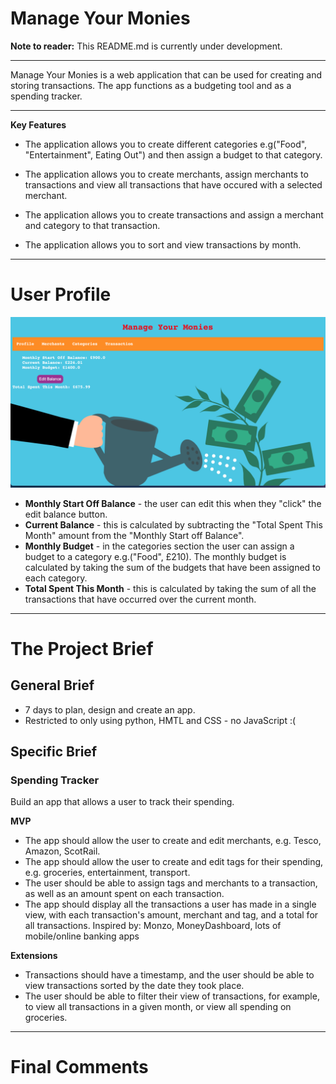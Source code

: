 # Manage Your Monies

<b>Note to reader:</b> This README.md is currently under development.

---

Manage Your Monies is a web application that can be used for creating and storing transactions. The app functions as a budgeting tool and as a spending tracker. 

---
<b>Key Features</b>

* The application allows you to create different categories e.g("Food", "Entertainment",
Eating Out") and then assign a budget to that category.

* The application allows you to create merchants, assign merchants to transactions and view all transactions that have occured with a selected merchant.

* The application allows you to create transactions and assign a merchant and category to that transaction.

* The application allows you to sort and view transactions by month.

---

<h1>User Profile</h1>


![](/static/images/pic_1.png)

* <b>Monthly Start Off Balance</b> - the user can edit this when they "click" the edit balance button.
* <b>Current Balance</b> - this is calculated by subtracting the "Total Spent This Month" amount from the "Monthly Start off Balance".
* <b>Monthly Budget</b> - in the categories section the user can assign a budget to a category e.g.("Food", £210). The monthly budget is calculated by taking the sum of the budgets that have been assigned to each category.
* <b>Total Spent This Month</b> - this is calculated by taking the sum of all the transactions that have occurred over the current month.

---
<h1>The Project Brief</h1>

<h2>General Brief</h2>

* 7 days to plan, design and create an app.
* Restricted to only using python, HMTL and CSS - no JavaScript :( 

<h2>Specific Brief</h2>
<h3>Spending Tracker</h3>

Build an app that allows a user to track their spending.

<b>MVP</b>
* The app should allow the user to create and edit merchants, e.g. Tesco, Amazon, ScotRail.
* The app should allow the user to create and edit tags for their spending, e.g. groceries, entertainment, transport.
* The user should be able to assign tags and merchants to a transaction, as well as an amount spent on each transaction.
* The app should display all the transactions a user has made in a single view, with each transaction's amount, merchant and tag, and a total for all transactions.
Inspired by:
Monzo, MoneyDashboard, lots of mobile/online banking apps

<b>Extensions</b>

* Transactions should have a timestamp, and the user should be able to view transactions sorted by the date they took place.
* The user should be able to filter their view of transactions, for example, to view all transactions in a given month, or view all spending on groceries.

---
<h1>Final Comments</h1>

